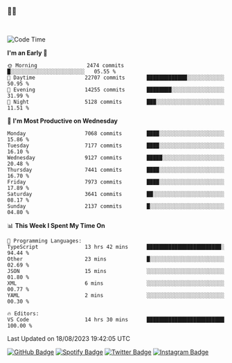 ### 🤙🍺

<!-- <a href="https://github-readme-stats.vercel.app/api?username=hzak2xx&count_private=true&show_icons=true&theme=dracula">
  <img align="center" src="https://github-readme-stats.vercel.app/api?username=hzak2xx&count_private=true&show_icons=true&theme=dracula" />
</a>
</br> -->
</br>

<!--START_SECTION:waka-->
![Code Time](http://img.shields.io/badge/Code%20Time-2%2C714%20hrs%2052%20mins-blue)

**I'm an Early 🐤** 

```text
🌞 Morning                2474 commits        █░░░░░░░░░░░░░░░░░░░░░░░░   05.55 % 
🌆 Daytime                22707 commits       █████████████░░░░░░░░░░░░   50.95 % 
🌃 Evening                14255 commits       ████████░░░░░░░░░░░░░░░░░   31.99 % 
🌙 Night                  5128 commits        ███░░░░░░░░░░░░░░░░░░░░░░   11.51 % 
```
📅 **I'm Most Productive on Wednesday** 

```text
Monday                   7068 commits        ████░░░░░░░░░░░░░░░░░░░░░   15.86 % 
Tuesday                  7177 commits        ████░░░░░░░░░░░░░░░░░░░░░   16.10 % 
Wednesday                9127 commits        █████░░░░░░░░░░░░░░░░░░░░   20.48 % 
Thursday                 7441 commits        ████░░░░░░░░░░░░░░░░░░░░░   16.70 % 
Friday                   7973 commits        ████░░░░░░░░░░░░░░░░░░░░░   17.89 % 
Saturday                 3641 commits        ██░░░░░░░░░░░░░░░░░░░░░░░   08.17 % 
Sunday                   2137 commits        █░░░░░░░░░░░░░░░░░░░░░░░░   04.80 % 
```


📊 **This Week I Spent My Time On** 

```text
💬 Programming Languages: 
TypeScript               13 hrs 42 mins      ████████████████████████░   94.44 % 
Other                    23 mins             █░░░░░░░░░░░░░░░░░░░░░░░░   02.69 % 
JSON                     15 mins             ░░░░░░░░░░░░░░░░░░░░░░░░░   01.80 % 
XML                      6 mins              ░░░░░░░░░░░░░░░░░░░░░░░░░   00.77 % 
YAML                     2 mins              ░░░░░░░░░░░░░░░░░░░░░░░░░   00.30 % 

🔥 Editors: 
VS Code                  14 hrs 30 mins      █████████████████████████   100.00 % 
```


 Last Updated on 18/08/2023 19:42:05 UTC
<!--END_SECTION:waka-->

[![GitHub Badge](https://img.shields.io/badge/GitHub-100000?style=for-the-badge&logo=github&logoColor=white)](https://github.com/hzak2xx)
[![Spotify Badge](https://img.shields.io/badge/Spotify-1ED760?&style=for-the-badge&logo=spotify&logoColor=white)](https://open.spotify.com/user/uf90s6sbbh75a1mt44clkhkvf)
[![Twitter Badge](https://img.shields.io/badge/Twitter-1DA1F2?style=for-the-badge&logo=twitter&logoColor=white)](https://twitter.com/hzak2xx)
[![Instagram Badge](https://img.shields.io/badge/Instagram-E4405F?style=for-the-badge&logo=instagram&logoColor=white)](https://www.instagram.com/hzak2xx/)
